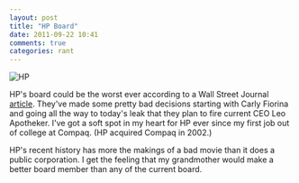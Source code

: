 ```yaml
---
layout: post
title: "HP Board"
date: 2011-09-22 10:41
comments: true
categories: rant
---
```

![HP](http://f.cl.ly/items/2q3G1u1H1Y0A2n361S2d/Screen%20Shot%202011-09-22%20at%2010.47.29%20AM.png)

HP's board could be the worst ever according to a Wall Street Journal [article].  They've made some pretty bad decisions starting with Carly Fiorina and going all the way to today's leak that they plan to fire current CEO Leo Apotheker.  I've got a soft spot in my heart for HP ever since my first job out of college at Compaq.  (HP acquired Compaq in 2002.)

HP's recent history has more the makings of a bad movie than it does a public corporation.  I get the feeling that my grandmother would make a better board member than any of the current board.

[article]:http://blogs.wsj.com/deals/2011/09/21/hewlett-packard-worst-board-ever/?mod=e2tw